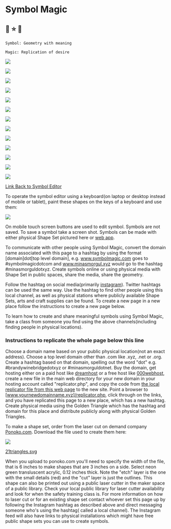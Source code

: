 #  Symbol Magic

## 🧙 ⭐ 🍄

    Symbol: Geometry with meaning

    Magic: Replication of desire

![](iconsymbols/t1image.png)

![](iconsymbols/squareimage.png)

![](iconsymbols/isocrightimage.png)

![](iconsymbols/goldenshapesimage.png)

![](iconsymbols/root3image.png)

![](iconsymbols/goldentriangle.svg)

![](iconsymbols/pentagram.svg)

![](iconsymbols/pentagoniris.svg)

![](iconsymbols/spiral.svg)

![](iconsymbols/hexagon-iris.svg)

![](iconsymbols/hexagon-star.svg)

![](iconsymbols/fractal45.svg)

![](iconsymbols/octagon.svg)

[Link Back to Symbol Editor](index.html)

To operate the symbol editor using a keyboard(on laptop or desktop instead of mobile or tablet), paint these shapes on the keys of a keyboard and use them:

![](iconsymbols/keyboard.svg)

On mobile touch screen buttons are used to edit symbol. Symbols are not saved.  To save a symbol take a screen shot.  Symbols can be made with either physical Shape Set pictured here or [web app](index.html).

To communicate with other people using Symbol Magic, convert the domain name associated with this page to a hashtag by using the format [domain]dot[top level domain], e.g. www.symbolmagic.com goes to #symbolmagicdotcom and www.minasmorgul.xyz would go to the hashtag #minasmorguldotxyz.  Create symbols online or using physical media with Shape Set in public spaces, share the media, share the geometry.  

Follow the hashtag on social media(primarily [instagram](https://www.instagram.com/)).  Twitter hashtags can be used the same way. Use the hashtag to find other people using this local channel, as well as physical stations where publicly available Shape Sets, arts and craft supplies can be found.  To create a new page in a new place follow the instructions to create a new page below.  

To learn how to create and share meaningful symbols using Symbol Magic, take a class from someone you find using the above channels(including finding people in physical locations).  


### Instructions to replicate the whole page below this line

Choose a domain name based on your public physical location(not an exact address).  Choose a top level domain other than .com like .xyz, .net or .org.  Create a hashtag based on that domain, spelling out the word "dot" e.g. #brandywinebridgedotxyz or #minasmorguldotnet.  Buy the domain, get hosting either on a paid host like [dreamhost](https://www.dreamhost.com/) or a free host like [000webhost](https://www.000webhost.com/), create a new file in the main web directory for your new domain in your hosting account called "replicator.php", and copy the code from [the local replicator file from this web page](php/replicator.txt) to the new site.  Point a browser to [www.yournewdomainname.xyz]/replicator.php, click through on the links, and you have replicated this page to a new place, which has a new hashtag. Create physical media using the Golden Triangle which has the hashtag and domain for this place and distribute publicly along with physical Golden Triangles.  

To make a shape set, order from the laser cut on demand company [Ponoko.com](https://www.ponoko.com).  Download the file used to create them here:

[![](iconsymbols/shapeset.svg)](iconsymbols/shapeset.svg)

[21triangles.svg](iconsymbols/21triangles.svg)

 When you upload to ponoko.com you'll need to specify the width of the file, that is 6 inches to make shapes that are 3 inches on a side.  Select neon green transluscent acrylic, 0.12 inches thick.   Note the "etch" layer is the one with the small details (red) and the "cut" layer is just the outlines.  This shape can also be printed out using a public laser cutter in the maker space of a public library.  Check your local public library for laser cutter availability and look for when the safety training class is.  For more information on how to laser cut or for an existing shape set contact whoever set this page up by following the Instagram hashtag as described above and direct messaging someone who's using the hashtag( called a local channel).  The Instagram feed will also have links to physical installations which might have free public shape sets you can use to create symbols.

